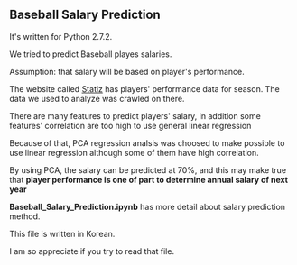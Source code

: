 Baseball Salary Prediction
---
It's written for Python 2.7.2.

We tried to predict Baseball playes salaries.

Assumption: that salary will be based on player's performance.

The website called [Statiz](http://www.statiz.co.kr/) has players' performance data for season.
The data we used to analyze was crawled on there.

There are many features to predict players' salary, in addition some features' correlation are too high to use general linear regression

Because of that, PCA regression analsis was choosed to make possible to use linear regression although some of them have high correlation.

By using PCA, the salary can be predicted at 70%, and this may make true that **player performance is one of part to determine annual salary of next year**

**Baseball_Salary_Prediction.ipynb** has more detail about salary prediction method.

This file is written in Korean.

I am so appreciate if you try to read that file.
